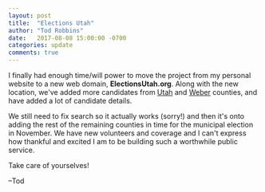 ```yaml
---
layout: post
title:  "Elections Utah"
author: "Tod Robbins"
date:   2017-08-08 15:00:00 -0700
categories: update
comments: true
---
```

I finally had enough time/will power to move the project from my personal website to a new web domain, **ElectionsUtah.org**. Along with the new location, we've added more candidates from [Utah](../../../../../places/utah) and [Weber](../../../../../places/weber) counties, and have added a lot of candidate details.

We still need to fix search so it actually works (sorry!) and then it's onto adding the rest of the remaining counties in time for the municipal election in November. We have new volunteers and coverage and I can't express how thankful and excited I am to be building such a worthwhile public service.


Take care of yourselves!


–Tod
